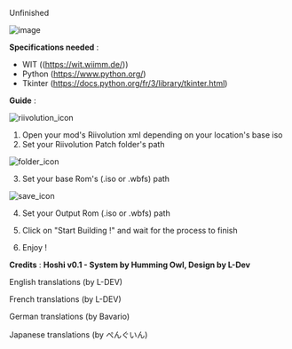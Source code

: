 Unfinished

![image](https://github.com/L-Dev31/Hoshi-Iso-Builder/assets/86838693/3146a1e4-dfc9-481e-816e-438fa81bc666)

**Specifications needed**
:

- WIT ((https://wit.wiimm.de/))
- Python (https://www.python.org/)
- Tkinter (https://docs.python.org/fr/3/library/tkinter.html)

**Guide** : 

![riivolution_icon](https://github.com/L-Dev31/Hoshi-Iso-Builder/assets/86838693/28e87402-ae58-4a58-97f0-899cf208c229)

1. Open your mod's Riivolution xml depending on your location's base iso
2. Set your Riivolution Patch folder's path

![folder_icon](https://github.com/L-Dev31/Hoshi-Iso-Builder/assets/86838693/3c62ac11-baa6-4850-897c-2bae691acabd)

3. Set your base Rom's (.iso or .wbfs) path

![save_icon](https://github.com/L-Dev31/Hoshi-Iso-Builder/assets/86838693/f28867be-5007-4607-80bf-c552f4301e6f)

4. Set your Output Rom (.iso or .wbfs) path 

5. Click on "Start Building !" and wait for the process to finish 

6. Enjoy !

**Credits** : 
**Hoshi v0.1 - System by Humming Owl, Design by L-Dev**

English translations (by L-DEV)

French translations (by L-DEV)

German translations (by Bavario)

Japanese translations (by ぺんぐいん)

